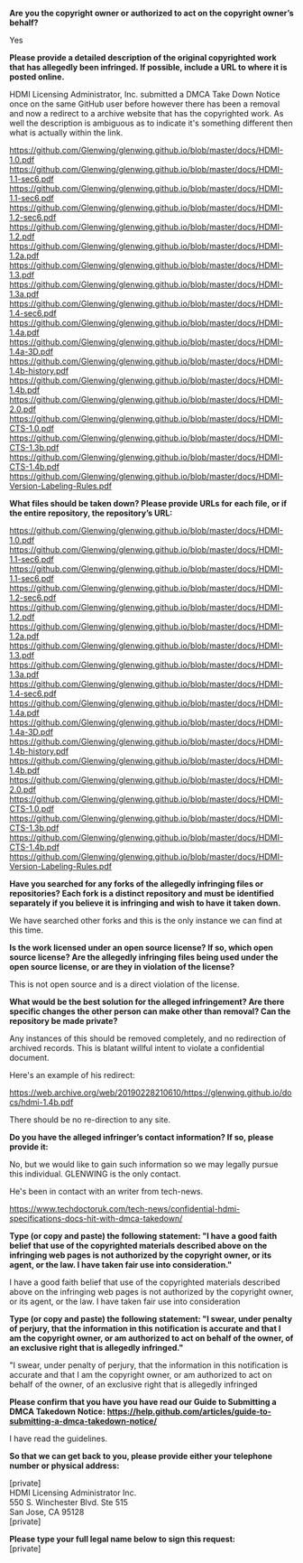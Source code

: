 **Are you the copyright owner or authorized to act on the copyright owner’s behalf?**  
  
Yes  
  
**Please provide a detailed description of the original copyrighted work that has allegedly been infringed. If possible, include a URL to where it is posted online.**  
  
HDMI Licensing Administrator, Inc. submitted a DMCA Take Down Notice once on the same GitHub user before however there has been a removal and now a redirect to a archive website that has the copyrighted work. As well the description is ambiguous as to indicate it's something different then what is actually within the link.  
  
https://github.com/Glenwing/glenwing.github.io/blob/master/docs/HDMI-1.0.pdf   
https://github.com/Glenwing/glenwing.github.io/blob/master/docs/HDMI-1.1-sec6.pdf   
https://github.com/Glenwing/glenwing.github.io/blob/master/docs/HDMI-1.1-sec6.pdf   
https://github.com/Glenwing/glenwing.github.io/blob/master/docs/HDMI-1.2-sec6.pdf   
https://github.com/Glenwing/glenwing.github.io/blob/master/docs/HDMI-1.2.pdf   
https://github.com/Glenwing/glenwing.github.io/blob/master/docs/HDMI-1.2a.pdf   
https://github.com/Glenwing/glenwing.github.io/blob/master/docs/HDMI-1.3.pdf   
https://github.com/Glenwing/glenwing.github.io/blob/master/docs/HDMI-1.3a.pdf   
https://github.com/Glenwing/glenwing.github.io/blob/master/docs/HDMI-1.4-sec6.pdf   
https://github.com/Glenwing/glenwing.github.io/blob/master/docs/HDMI-1.4a.pdf   
https://github.com/Glenwing/glenwing.github.io/blob/master/docs/HDMI-1.4a-3D.pdf   
https://github.com/Glenwing/glenwing.github.io/blob/master/docs/HDMI-1.4b-history.pdf   
https://github.com/Glenwing/glenwing.github.io/blob/master/docs/HDMI-1.4b.pdf   
https://github.com/Glenwing/glenwing.github.io/blob/master/docs/HDMI-2.0.pdf   
https://github.com/Glenwing/glenwing.github.io/blob/master/docs/HDMI-CTS-1.0.pdf   
https://github.com/Glenwing/glenwing.github.io/blob/master/docs/HDMI-CTS-1.3b.pdf   
https://github.com/Glenwing/glenwing.github.io/blob/master/docs/HDMI-CTS-1.4b.pdf   
https://github.com/Glenwing/glenwing.github.io/blob/master/docs/HDMI-Version-Labeling-Rules.pdf  
  
**What files should be taken down? Please provide URLs for each file, or if the entire repository, the repository’s URL:**  
  
https://github.com/Glenwing/glenwing.github.io/blob/master/docs/HDMI-1.0.pdf   
https://github.com/Glenwing/glenwing.github.io/blob/master/docs/HDMI-1.1-sec6.pdf   
https://github.com/Glenwing/glenwing.github.io/blob/master/docs/HDMI-1.1-sec6.pdf   
https://github.com/Glenwing/glenwing.github.io/blob/master/docs/HDMI-1.2-sec6.pdf   
https://github.com/Glenwing/glenwing.github.io/blob/master/docs/HDMI-1.2.pdf   
https://github.com/Glenwing/glenwing.github.io/blob/master/docs/HDMI-1.2a.pdf   
https://github.com/Glenwing/glenwing.github.io/blob/master/docs/HDMI-1.3.pdf   
https://github.com/Glenwing/glenwing.github.io/blob/master/docs/HDMI-1.3a.pdf   
https://github.com/Glenwing/glenwing.github.io/blob/master/docs/HDMI-1.4-sec6.pdf   
https://github.com/Glenwing/glenwing.github.io/blob/master/docs/HDMI-1.4a.pdf   
https://github.com/Glenwing/glenwing.github.io/blob/master/docs/HDMI-1.4a-3D.pdf   
https://github.com/Glenwing/glenwing.github.io/blob/master/docs/HDMI-1.4b-history.pdf   
https://github.com/Glenwing/glenwing.github.io/blob/master/docs/HDMI-1.4b.pdf   
https://github.com/Glenwing/glenwing.github.io/blob/master/docs/HDMI-2.0.pdf   
https://github.com/Glenwing/glenwing.github.io/blob/master/docs/HDMI-CTS-1.0.pdf   
https://github.com/Glenwing/glenwing.github.io/blob/master/docs/HDMI-CTS-1.3b.pdf   
https://github.com/Glenwing/glenwing.github.io/blob/master/docs/HDMI-CTS-1.4b.pdf   
https://github.com/Glenwing/glenwing.github.io/blob/master/docs/HDMI-Version-Labeling-Rules.pdf  
  
**Have you searched for any forks of the allegedly infringing files or repositories? Each fork is a distinct repository and must be identified separately if you believe it is infringing and wish to have it taken down.**  
  
We have searched other forks and this is the only instance we can find at this time.  
  
**Is the work licensed under an open source license? If so, which open source license? Are the allegedly infringing files being used under the open source license, or are they in violation of the license?**  
  
This is not open source and is a direct violation of the license.  
  
**What would be the best solution for the alleged infringement? Are there specific changes the other person can make other than removal? Can the repository be made private?**  
  
Any instances of this should be removed completely, and no redirection of archived records. This is blatant willful intent to violate a confidential document.  
  
Here's an example of his redirect:  
  
https://web.archive.org/web/20190228210610/https://glenwing.github.io/docs/hdmi-1.4b.pdf  
  
There should be no re-direction to any site.  
  
**Do you have the alleged infringer’s contact information? If so, please provide it:**  
  
No, but we would like to gain such information so we may legally pursue this individual. GLENWING is the only contact.  
  
He's been in contact with an writer from tech-news.  
  
https://www.techdoctoruk.com/tech-news/confidential-hdmi-specifications-docs-hit-with-dmca-takedown/  
  
**Type (or copy and paste) the following statement: "I have a good faith belief that use of the copyrighted materials described above on the infringing web pages is not authorized by the copyright owner, or its agent, or the law. I have taken fair use into consideration."**  
  
I have a good faith belief that use of the copyrighted materials described above on the infringing web pages is not authorized by the copyright owner, or its agent, or the law. I have taken fair use into consideration  
  
**Type (or copy and paste) the following statement: "I swear, under penalty of perjury, that the information in this notification is accurate and that I am the copyright owner, or am authorized to act on behalf of the owner, of an exclusive right that is allegedly infringed."**  
  
"I swear, under penalty of perjury, that the information in this notification is accurate and that I am the copyright owner, or am authorized to act on behalf of the owner, of an exclusive right that is allegedly infringed  
  
**Please confirm that you have you have read our Guide to Submitting a DMCA Takedown Notice: https://help.github.com/articles/guide-to-submitting-a-dmca-takedown-notice/**  
  
I have read the guidelines.  
  
**So that we can get back to you, please provide either your telephone number or physical address:**  
  
[private]  
HDMI Licensing Administrator Inc.   
550 S. Winchester Blvd. Ste 515   
San Jose, CA 95128   
[private]  
  
**Please type your full legal name below to sign this request:**   
[private]  
